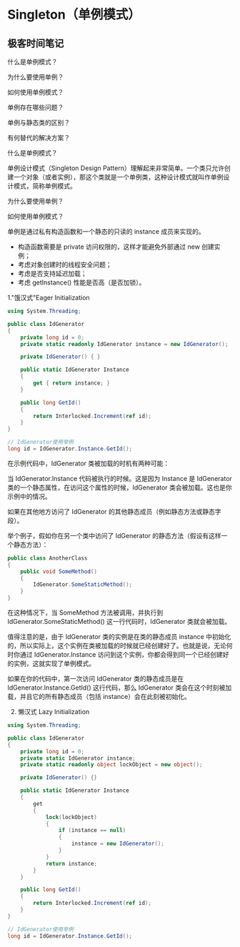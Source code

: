 # Singleton（单例模式）


## 极客时间笔记


什么是单例模式？



为什么要使用单例？

如何使用单例模式？

单例存在哪些问题？

单例与静态类的区别？

有何替代的解决方案？


什么是单例模式？

单例设计模式（Singleton Design Pattern）理解起来非常简单。一个类只允许创建一个对象（或者实例），那这个类就是一个单例类，这种设计模式就叫作单例设计模式，简称单例模式。

为什么要使用单例？


如何使用单例模式？

单例是通过私有构造函数和一个静态的只读的 instance 成员来实现的。

* 构造函数需要是 private 访问权限的，这样才能避免外部通过 new 创建实例；
* 考虑对象创建时的线程安全问题；
* 考虑是否支持延迟加载；
* 考虑 getInstance() 性能是否高（是否加锁）。


1."饿汉式"Eager Initialization

```c#
using System.Threading;

public class IdGenerator
{
    private long id = 0;
    private static readonly IdGenerator instance = new IdGenerator();

    private IdGenerator() { }

    public static IdGenerator Instance
    {
        get { return instance; }
    }

    public long GetId()
    {
        return Interlocked.Increment(ref id);
    }
}

// IdGenerator使用举例
long id = IdGenerator.Instance.GetId();
```

在示例代码中，IdGenerator 类被加载的时机有两种可能：

当 IdGenerator.Instance 代码被执行的时候。这是因为 Instance 是 IdGenerator 类的一个静态属性，在访问这个属性的时候，IdGenerator 类会被加载。这也是你示例中的情况。

如果在其他地方访问了 IdGenerator 的其他静态成员（例如静态方法或静态字段）。

举个例子，假如你在另一个类中访问了 IdGenerator 的静态方法（假设有这样一个静态方法）：

```c#
public class AnotherClass
{
    public void SomeMethod()
    {
        IdGenerator.SomeStaticMethod();
    }
}
```

在这种情况下，当 SomeMethod 方法被调用，并执行到 IdGenerator.SomeStaticMethod() 这一行代码时，IdGenerator 类就会被加载。

值得注意的是，由于 IdGenerator 类的实例是在类的静态成员 instance 中初始化的，所以实际上，这个实例在类被加载的时候就已经创建好了。也就是说，无论何时你通过 IdGenerator.Instance 访问到这个实例，你都会得到同一个已经创建好的实例，这就实现了单例模式。

如果在你的代码中，第一次访问 IdGenerator 类的静态成员是在 IdGenerator.Instance.GetId() 这行代码，那么 IdGenerator 类会在这个时刻被加载，并且它的所有静态成员（包括 instance）会在此刻被初始化。

2. 懒汉式 Lazy Initialization

```csharp
using System.Threading;

public class IdGenerator
{
    private long id = 0;
    private static IdGenerator instance;
    private static readonly object lockObject = new object();

    private IdGenerator() {}

    public static IdGenerator Instance
    {
        get
        {
            lock(lockObject)
            {
                if (instance == null)
                {
                    instance = new IdGenerator();
                }
            }
            return instance;
        }
    }

    public long GetId()
    {
        return Interlocked.Increment(ref id);
    }
}

// IdGenerator使用举例
long id = IdGenerator.Instance.GetId();
```

